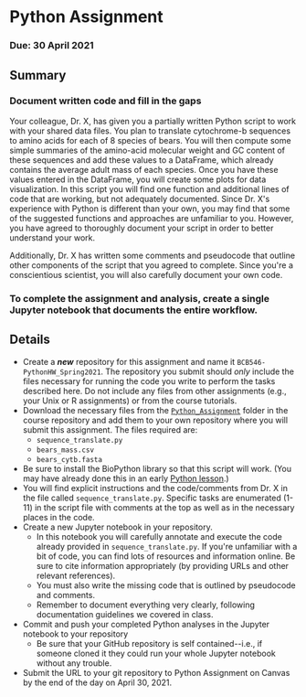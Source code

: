 # Python Assignment

### Due: 30 April 2021

## Summary

### Document written code and fill in the gaps

Your colleague, Dr. X, has given you a partially written Python script to work with your shared data files. 
You plan to translate cytochrome-b sequences to amino acids for each of 8 species of bears. 
You will then compute some simple summaries of the amino-acid molecular weight and GC content of these sequences and add these values to a DataFrame, which already contains the average adult mass of each species. 
Once you have these values entered in the DataFrame, you will create some plots for data visualization. 
In this script you will find one function and additional lines of code that are working, but not adequately documented. Since Dr. X's experience with Python is different than your own, you may find that some of the suggested functions and approaches are unfamiliar to you. However, you have agreed to thoroughly document your script in order to better understand your work.

Additionally, Dr. X has written some comments and pseudocode that outline other components of the script that you agreed to complete. Since you're a conscientious scientist, you will also carefully document your own code.

### To complete the assignment and analysis, create a single Jupyter notebook that documents the entire workflow. 

## Details

* Create a **_new_** repository for this assignment and name it `BCB546-PythonHW_Spring2021`. The repository you submit should _only_ include the files necessary for running the code you write to perform the tasks described here. Do not include any files from other assignments (e.g., your Unix or R assignments) or from the course tutorials. 
* Download the necessary files from the [`Python_Assignment`](https://github.com/EEOB-BioData/BCB546-Spring2021/tree/master/assignments/Python_Assignment) folder in the course repository and add them to your own repository where you will submit this assignment. The files required are:
    * `sequence_translate.py`
    * `bears_mass.csv`
    * `bears_cytb.fasta`
* Be sure to install the BioPython library so that this script will work. (You may have already done this in an early [Python lesson](https://eeob-biodata.github.io/BCB546X-python/02-datatypes/).)
* You will find explicit instructions and the code/comments from Dr. X in the file called `sequence_translate.py`. Specific tasks are enumerated (1-11) in the script file with comments at the top as well as in the necessary places in the code.
* Create a new Jupyter notebook in your repository. 
    * In this notebook you will carefully annotate and execute the code already provided in `sequence_translate.py`. If you're unfamiliar with a bit of code, you can find lots of resources and information online. Be sure to cite information appropriately (by providing URLs and other relevant references). 
    * You must also write the missing code that is outlined by pseudocode and comments.
    * Remember to document everything very clearly, following documentation guidelines we covered in class. 
* Commit and push your completed Python analyses in the Jupyter notebook to your repository
    * Be sure that your GitHub repository is self contained--i.e., if someone cloned it they could run your whole Jupyter notebook without any trouble.
* Submit the URL to your git repository to Python Assignment on Canvas by the end of the day on April 30, 2021.


